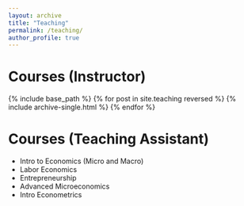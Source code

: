 ```yaml
---
layout: archive
title: "Teaching"
permalink: /teaching/
author_profile: true
---
```


Courses (Instructor)
======
  {% include base_path %}
{% for post in site.teaching reversed %}
  {% include archive-single.html %}
{% endfor %}

Courses (Teaching Assistant)
======

* Intro to Economics (Micro and Macro)
* Labor Economics
* Entrepreneurship
* Advanced Microeconomics
* Intro Econometrics

